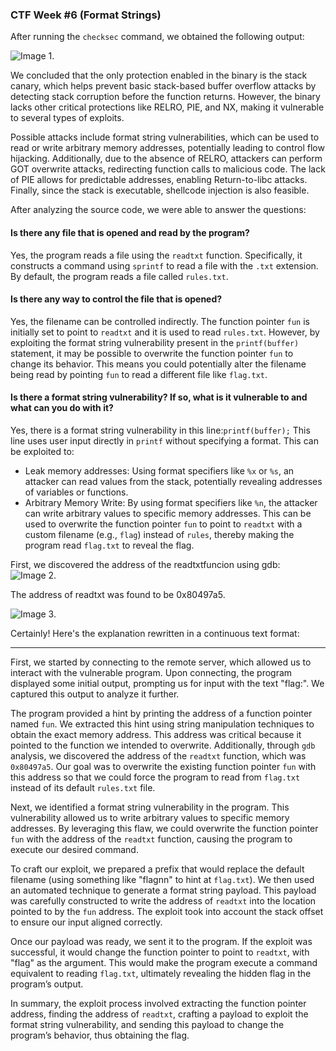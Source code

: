 ### CTF Week #6 (Format Strings)


After running the ```checksec``` command, we obtained the following output:

![Image 1.](https://git.fe.up.pt/fsi/fsi2425/logs/l05g06/-/raw/main/Images/CTF6_1.png)

We concluded that the only protection enabled in the binary is the stack canary, which helps prevent basic stack-based buffer overflow attacks by detecting stack corruption before the function returns. However, the binary lacks other critical protections like RELRO, PIE, and NX, making it vulnerable to several types of exploits.

Possible attacks include format string vulnerabilities, which can be used to read or write arbitrary memory addresses, potentially leading to control flow hijacking. Additionally, due to the absence of RELRO, attackers can perform GOT overwrite attacks, redirecting function calls to malicious code. The lack of PIE allows for predictable addresses, enabling Return-to-libc attacks. Finally, since the stack is executable, shellcode injection is also feasible.

After analyzing the source code, we were able to answer the questions:

#### Is there any file that is opened and read by the program?
   Yes, the program reads a file using the ```readtxt``` function. Specifically, it constructs a command using ```sprintf``` to read a file with the ```.txt``` extension. By default, the program reads a file called ```rules.txt```.

#### Is there any way to control the file that is opened?
   Yes, the filename can be controlled indirectly. The function pointer ```fun``` is initially set to point to ```readtxt``` and it is used to read ```rules.txt```. However, by exploiting the format string vulnerability present in the ```printf(buffer)``` statement, it may be possible to overwrite the function pointer ```fun``` to change its behavior. This means you could potentially alter the filename being read by pointing ```fun``` to read a different file like ```flag.txt```.

#### Is there a format string vulnerability? If so, what is it vulnerable to and what can you do with it?
   Yes, there is a format string vulnerability in this line:```printf(buffer);```
   This line uses user input directly in ```printf``` without specifying a format. This can be exploited to:
   - Leak memory addresses: Using format specifiers like ```%x``` or `%s`, an attacker can read values from the stack, potentially revealing addresses of variables or functions.
   - Arbitrary Memory Write: By using format specifiers like ```%n```, the attacker can write arbitrary values to specific memory addresses. This can be used to overwrite the function pointer ```fun``` to point to ```readtxt``` with a custom filename (e.g., ```flag```) instead of ```rules```, thereby making the program read ```flag.txt``` to reveal the flag.

First, we discovered the address of the readtxtfuncion using gdb:
![Image 2.](https://git.fe.up.pt/fsi/fsi2425/logs/l05g06/-/raw/main/Images/CTF6_2.png)

The address of readtxt was found to be 0x80497a5.

![Image 3.](https://git.fe.up.pt/fsi/fsi2425/logs/l05g06/-/raw/main/Images/CTF6_3.png)

Certainly! Here's the explanation rewritten in a continuous text format:

---

First, we started by connecting to the remote server, which allowed us to interact with the vulnerable program. Upon connecting, the program displayed some initial output, prompting us for input with the text "flag:". We captured this output to analyze it further.

The program provided a hint by printing the address of a function pointer named `fun`. We extracted this hint using string manipulation techniques to obtain the exact memory address. This address was critical because it pointed to the function we intended to overwrite. Additionally, through `gdb` analysis, we discovered the address of the ```readtxt``` function, which was ```0x80497a5```. Our goal was to overwrite the existing function pointer ```fun``` with this address so that we could force the program to read from ```flag.txt``` instead of its default ```rules.txt``` file.

Next, we identified a format string vulnerability in the program. This vulnerability allowed us to write arbitrary values to specific memory addresses. By leveraging this flaw, we could overwrite the function pointer ```fun``` with the address of the ```readtxt``` function, causing the program to execute our desired command.

To craft our exploit, we prepared a prefix that would replace the default filename (using something like "flagnn" to hint at ```flag.txt```). We then used an automated technique to generate a format string payload. This payload was carefully constructed to write the address of ```readtxt``` into the location pointed to by the `fun` address. The exploit took into account the stack offset to ensure our input aligned correctly.

Once our payload was ready, we sent it to the program. If the exploit was successful, it would change the function pointer to point to ```readtxt```, with "flag" as the argument. This would make the program execute a command equivalent to reading `flag.txt`, ultimately revealing the hidden flag in the program’s output.

In summary, the exploit process involved extracting the function pointer address, finding the address of ```readtxt```, crafting a payload to exploit the format string vulnerability, and sending this payload to change the program’s behavior, thus obtaining the flag.

